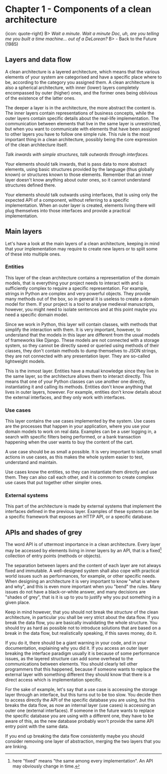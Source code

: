 # Chapter 1 - Components of a clean architecture

{icon: quote-right}
B> _Wait a minute. Wait a minute Doc, uh, are you telling me you built a time machine... out of a DeLorean?_
B> - Back to the Future (1985)

## Layers and data flow

A clean architecture is a layered architecture, which means that the various elements of your system are categorised and have a specific place where to be, according to the category you assigned them. A clean architecture is also a spherical architecture, with inner (lower) layers completely encompassed by outer (higher) ones, and the former ones being oblivious of the existence of the latter ones.

The deeper a layer is in the architecture, the more abstract the content is. The inner layers contain representations of business concepts, while the outer layers contain specific details about the real-life implementation. The communication between elements that live in the same layer is unrestricted, but when you want to communicate with elements that have been assigned to other layers you have to follow one simple rule. This rule is the most important thing in a clean architecture, possibly being the core expression of the clean architecture itself.

_Talk inwards with simple structures, talk outwards through interfaces._

Your elements should talk inwards, that is pass data to more abstract elements, using basic structures provided by the language (thus globally known) or structures known to those elements. Remember that an inner layer doesn't know anything about outer ones, so it cannot understand structures defined there.

Your elements should talk outwards using interfaces, that is using only the expected API of a component, without referring to a specific implementation. When an outer layer is created, elements living there will plug themselves into those interfaces and provide a practical implementation.

## Main layers

Let's have a look at the main layers of a clean architecture, keeping in mind that your implementation may require to create new layers or to split some of these into multiple ones.

### Entities

This layer of the clean architecture contains a representation of the domain models, that is everything your project needs to interact with and is sufficiently complex to require a specific representation. For example, strings in Python are complex and very powerful objects. They provide many methods out of the box, so in general it is useless to create a domain model for them. If your project is a tool to analyse medieval manuscripts, however, you might need to isolate sentences and at this point maybe you need a specific domain model.

Since we work in Python, this layer will contain classes, with methods that simplify the interaction with them. It is very important, however, to understand that the models in this layer are different from the usual models of frameworks like Django. These models are not connected with a storage system, so they cannot be directly saved or queried using methods of their classes, they don't contain methods to dump themselves to JSON strings, they are not connected with any presentation layer. They are so-called lightweight models.

This is the inmost layer. Entities have a mutual knowledge since they live in the same layer, so the architecture allows them to interact directly. This means that one of your Python classes can use another one directly, instantiating it and calling its methods. Entities don't know anything that lives in outer layers, however. For example, entities don't know details about the external interfaces, and they only work with interfaces.
  
### Use cases

This layer contains the use cases implemented by the system. Use cases are the processes that happen in your application, where you use your domain models to work on real data. Examples can be a user logging in, a search with specific filters being performed, or a bank transaction happening when the user wants to buy the content of the cart.

A use case should be as small a possible. It is very important to isolate small actions in use cases, as this makes the whole system easier to test, understand and maintain.

Use cases know the entities, so they can instantiate them directly and use them. They can also call each other, and it is common to create complex use cases that put together other simpler ones.

### External systems

This part of the architecture is made by external systems that implement the interfaces defined in the previous layer. Examples of these systems can be a specific framework that exposes an HTTP API, or a specific database.

## APIs and shades of grey

The word API is of uttermost importance in a clean architecture. Every layer may be accessed by elements living in inner layers by an API, that is a fixed[^fixed] collection of entry points (methods or objects).

[^fixed]: here "fixed" means "the same among every implementation". An API may obviously change in time.

The separation between layers and the content of each layer are not always fixed and immutable. A well-designed system shall also cope with practical world issues such as performances, for example, or other specific needs. When designing an architecture it is very important to know "what is where and why", and this is even more important when you "bend" the rules. Many issues do not have a black-or-white answer, and many decisions are "shades of grey", that is it is up to you to justify why you put something in a given place.

Keep in mind however, that you should not break the _structure_ of the clean architecture, in particular you shall be very strict about the data flow. If you break the data flow, you are basically invalidating the whole structure. You should try as hard as possible not to introduce solutions that are based on a break in the data flow, but realistically speaking, if this saves money, do it.

If you do it, there should be a giant warning in your code, and in your documentation, explaining why you did it. If you access an outer layer breaking the interface paradigm usually it is because of some performance issues, as the layered structure can add some overhead to the communications between elements. You should clearly tell other programmers that this happened, because if someone wants to replace the external layer with something different they should know that there is a direct access which is implementation specific.

For the sake of example, let's say that a use case is accessing the storage layer through an interface, but this turns out to be too slow. You decide then to access directly the API of the specific database you are using, but this breaks the data flow, as now an internal layer (use cases) is accessing an outer one (external interfaces). If someone in the future wants to replace the specific database you are using with a different one, they have to be aware of this, as the new database probably won't provide the same API entry point with the same data.

If you end up breaking the data flow consistently maybe you should consider removing one layer of abstraction, merging the two layers that you are linking.

